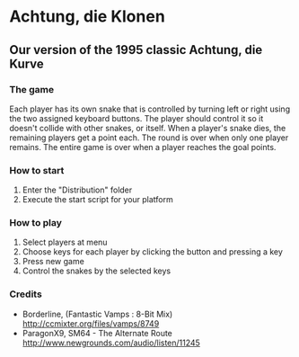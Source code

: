 # Achtung, die Klonen

## Our version of the 1995 classic Achtung, die Kurve

### The game
Each player has its own snake that is controlled by turning left or right using the two assigned keyboard buttons. The player should control it so it doesn't collide with other snakes, or itself. When a player's snake dies, the remaining players get a point each. The round is over when only one player remains. The entire game is over when a player reaches the goal points.

### How to start

1. Enter the "Distribution" folder
2. Execute the start script for your platform

### How to play

1. Select players at menu
2. Choose keys for each player by clicking the button and pressing a key
3. Press new game
4. Control the snakes by the selected keys

### Credits
- Borderline, (Fantastic Vamps : 8-Bit Mix) <http://ccmixter.org/files/vamps/8749>
- ParagonX9, SM64 - The Alternate Route <http://www.newgrounds.com/audio/listen/11245>